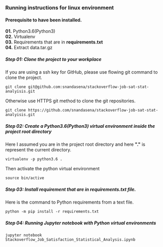### Running instructions for linux environment
#### Prerequisite to have been installed.
**01.** Python3.6(Python3)  
**02.** Virtualenv  
**03.** Requirements that are in **requirements.txt**  
**04.** Extract data.tar.gz 

##### Step 01: Clone the project to your workplace
If you are using a ssh key for GitHub, please use flowing git command to clone the project.
```
git clone git@github.com:snandasena/stackoverflow-job-sat-stat-analyisis.git
``` 
Otherwise use HTTPS git method to clone the git repositories.  
```
git clone https://github.com/snandasena/stackoverflow-job-sat-stat-analyisis.git
```  
##### Step 02: Create a Python3.6(Python3) virtual environment inside the project root directory
Here I assumed you are in the project root directory and here **"."** is represent the current directory.  
```
virtualenv -p python3.6 .
``` 
Then activate the python virtual environment
```
source bin/active
```
##### Step 03: Install requirement that are in **requirements.txt** file.
Here is the command to Python requirements from a text file.
```
python -m pip install -r requirements.txt
```
##### Step 04: Running Jupyter notebook with Python virtual environments
```
jupyter notebook Stackoverflow_Job_Satisfaction_Statistical_Analysis.ipynb

